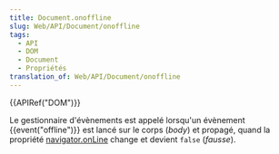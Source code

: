 ```yaml
---
title: Document.onoffline
slug: Web/API/Document/onoffline
tags:
  - API
  - DOM
  - Document
  - Propriétés
translation_of: Web/API/Document/onoffline
---
```

{{APIRef("DOM")}}

Le gestionnaire d'évènements est appelé lorsqu'un évènement {{event("offline")}} est lancé sur le corps (_body_) et propagé, quand la propriété [navigator.onLine](/fr/docs/Web/API/NavigatorOnLine/onLine) change et devient `false` (_fausse_).
